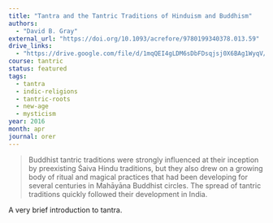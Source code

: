 ```yaml
---
title: "Tantra and the Tantric Traditions of Hinduism and Buddhism"
authors:
  - "David B. Gray"
external_url: "https://doi.org/10.1093/acrefore/9780199340378.013.59"
drive_links:
  - "https://drive.google.com/file/d/1mqQEI4gLDM6sDbFDsqjsj0X6BAg1WyqV/view?usp=drivesdk"
course: tantric
status: featured
tags:
  - tantra
  - indic-religions
  - tantric-roots
  - new-age
  - mysticism
year: 2016
month: apr
journal: orer
---
```


> Buddhist tantric traditions were strongly influenced at their inception by preexisting Śaiva Hindu traditions, but they also drew on a growing body of ritual and magical practices that had been developing for several centuries in Mahāyāna Buddhist circles.
> The spread of tantric traditions quickly followed their development in India.

A very brief introduction to tantra.
